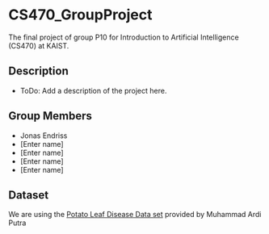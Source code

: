 # CS470_GroupProject
The final project of group P10 for Introduction to Artificial Intelligence (CS470) at KAIST.

## Description
- ToDo: Add a description of the project here.

## Group Members
- Jonas Endriss
- [Enter name]
- [Enter name]
- [Enter name]
- [Enter name]

## Dataset
We are using the [Potato Leaf Disease Data set](https://www.kaggle.com/datasets/muhammadardiputra/potato-leaf-disease-dataset/data) provided by Muhammad Ardi Putra